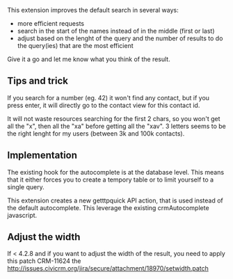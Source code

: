 This extension improves the default search in several ways:
- more efficient requests
- search in the start of the names instead of in the middle (first or last)
- adjust based on the lenght of the query and the number of results to do the query(ies) that are the most efficient

Give it a go and let me know what you think of the result.

## Tips and trick ##
If you search for a number (eg. 42) it won't find any contact, but if you press enter, it will directly go to the contact view for this contact id.

It will not waste resources searching for the first 2 chars, so you won't get all the "x", then all the "xa" before getting all the "xav". 3 letters seems to be the right lenght for my users (between 3k and 100k contacts).

## Implementation ##
The existing hook for the autocomplete is at the database level.  This means that it either forces you to create a tempory table or to limit yourself to a single query.

This extension creates a new getttpquick API action, that is used instead of the default autocomplete. This leverage the existing crmAutocomplete javascript.

## Adjust the width ##
If < 4.2.8 and if you want to adjust the width of the result, you need to apply this patch CRM-11624 the http://issues.civicrm.org/jira/secure/attachment/18970/setwidth.patch 
